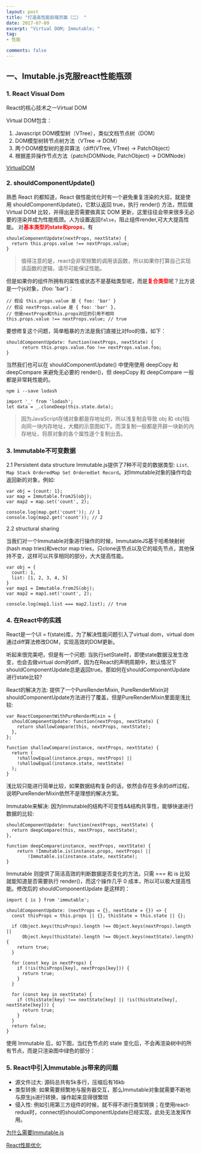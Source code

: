 ```yaml
---
layout: post
title: "打造高性能前端页面（二） "
date: 2017-07-09
excerpt: "Virtual DOM; Immutable; "
tag:
- 性能

comments: false
---
```

## 一、Imutable.js克服react性能瓶颈

### 1. React Visual Dom
React的核心技术之一Virtual DOM

Virtual DOM包含：

1. Javascript DOM模型树（VTree），类似文档节点树（DOM）
2. DOM模型树转节点树方法（VTree -> DOM）
3. 两个DOM模型树的差异算法（diff(VTree, VTree) -> PatchObject）
4. 根据差异操作节点方法（patch(DOMNode, PatchObject) -> DOMNode）

<a href = 'http://www.cnblogs.com/justany/archive/2015/04/08/4401118.html'>VirtualDOM</a>
### 2. shouldComponentUpdate()

熟悉 React 的都知道，React 做性能优化时有一个避免重复渲染的大招，就是使用 shouldComponentUpdate()，它默认返回 true，执行 render() 方法，然后做 Virtual DOM 比较，并得出是否需要做真实 DOM 更新，这里往往会带来很多无必要的渲染并成为性能瓶颈。人为设置返回`false`，阻止组件render,可大大提高性能。 对<b style='color:red'>基本类型的state和props</b>，有

	shouleComponentUpdate(nextProps, nextState) {
      return this.props.value !== nextProps.value;
	}

> 值得注意的是，react会非常频繁的调用该函数，所以如果你打算自己实现该函数的逻辑，请尽可能保证性能。

但是如果你的组件所拥有的属性或状态不是基础类型呢，而是<b style='color:red'>复合类型</b>呢？比方说是一个js对象，{foo: 'bar'}：

	// 假设 this.props.value 是 { foo: 'bar' }
	// 假设 nextProps.value 是 { foo: 'bar' },
	// 但是nextProps和this.props对应的引用不相同
	this.props.value !== nextProps.value; // true

要想修复这个问题，简单粗暴的方法是我们直接比对foo的值，如下：

	shouldComponentUpdate: function(nextProps, nextState) {
	      return this.props.value.foo !== nextProps.value.foo;
	}

当然我们也可以在 shouldComponentUpdate() 中使用使用 deepCopy 和 deepCompare 来避免无必要的 render()，但 deepCopy 和 deepCompare 一般都是非常耗性能的。

	npm i --save lodash

	import '_' from 'lodash';
	let data = _.cloneDeep(this.state.data);

> 因为JavaScript存储对象都是存地址的，所以浅复制会导致 obj 和 obj1指向同一块内存地址，大概的示意图如下。而深复制一般都是开辟一块新的内存地址，将原对象的各个属性逐个复制出去。


### 3. Immutable不可变数据

2.1 Persistent data structure
Immutable.js提供了7种不可变的数据类型: `List、Map Stack OrderedMap Set OrderedSet Record`。对Immutable对象的操作均会返回新的对象，例如:

	var obj = {count: 1};
	var map = Immutable.fromJS(obj);
	var map2 = map.set('count', 2);
	
	console.log(map.get('count')); // 1
	console.log(map2.get('count')); // 2

2.2 structural sharing

当我们对一个Immutable对象进行操作的时候，ImmutableJS基于哈希映射树(hash map tries)和vector map tries，只clone该节点以及它的祖先节点，其他保持不变，这样可以共享相同的部分，大大提高性能。

	var obj = {
	  count: 1,
	  list: [1, 2, 3, 4, 5]
	}
	var map1 = Immutable.fromJS(obj);
	var map2 = map1.set('count', 2);
	
	console.log(map1.list === map2.list); // true

### 4. 在React中的实践
React是一个UI = f(state)库，为了解决性能问题引入了virtual dom，virtual dom通过diff算法修改DOM，实现高效的DOM更新。

听起来很完美吧，但是有一个问题: 当执行setState时，即使state数据没发生改变，也会去做virtual dom的diff，因为在React的声明周期中，默认情况下shouldComponentUpdate总是返回true。那如何在shouldComponentUpdate进行state比较?

React的解决方法: 提供了一个PureRenderMixin, PureRenderMixin对shouldComponentUpdate方法进行了覆盖，但是PureRenderMixin里面是浅比较:

	var ReactComponentWithPureRenderMixin = {
	  shouldComponentUpdate: function(nextProps, nextState) {
	    return shallowCompare(this, nextProps, nextState);
	  },
	};
	
	function shallowCompare(instance, nextProps, nextState) {
	  return (
	    !shallowEqual(instance.props, nextProps) ||
	    !shallowEqual(instance.state, nextState)
	  );
	}

浅比较只能进行简单比较，如果数据结构复杂的话，依然会存在多余的diff过程，说明PureRenderMixin依然不是理想的解决方案。

Immutable来解决: 因为Immutable的结构不可变性&&结构共享性，能够快速进行数据的比较:

	shouldComponentUpdate: function(nextProps, nextState) {
	  return deepCompare(this, nextProps, nextState);
	},
	  
	function deepCompare(instance, nextProps, nextState) {
		return !Immutable.is(instance.props, nextProps) || 
			!Immutable.is(instance.state, nextState);
	}

Immutable 则提供了简洁高效的判断数据是否变化的方法，只需 === 和 is 比较就能知道是否需要执行 render()，而这个操作几乎 0 成本，所以可以极大提高性能。修改后的 shouldComponentUpdate 是这样的：

	import { is } from 'immutable';
	
	shouldComponentUpdate: (nextProps = {}, nextState = {}) => {
	  const thisProps = this.props || {}, thisState = this.state || {};
	
	  if (Object.keys(thisProps).length !== Object.keys(nextProps).length ||
	      Object.keys(thisState).length !== Object.keys(nextState).length) {
	    return true;
	  }
	
	  for (const key in nextProps) {
	    if (!is(thisProps[key], nextProps[key])) {
	      return true;
	    }
	  }
	
	  for (const key in nextState) {
	    if (thisState[key] !== nextState[key] || !is(thisState[key], nextState[key])) {
	      return true;
	    }
	  }
	  return false;
	}

使用 Immutable 后，如下图，当红色节点的 state 变化后，不会再渲染树中的所有节点，而是只渲染图中绿色的部分：

### 5. React中引入Immutable.js带来的问题

- 源文件过大: 源码总共有5k多行，压缩后有16kb
- 类型转换: 如果需要频繁地与服务器交互，那么Immutable对象就需要不断地与原生js进行转换，操作起来显得很繁琐
- 侵入性: 例如引用第三方组件的时候，就不得不进行类型转换；在使用react-redux时，connect的shouldComponentUpdate已经实现，此处无法发挥作用。

[为什么需要Immutable.js](http://zhenhua-lee.github.io/react/Immutable.html)

[React性能优化](https://segmentfault.com/a/1190000006254212)
